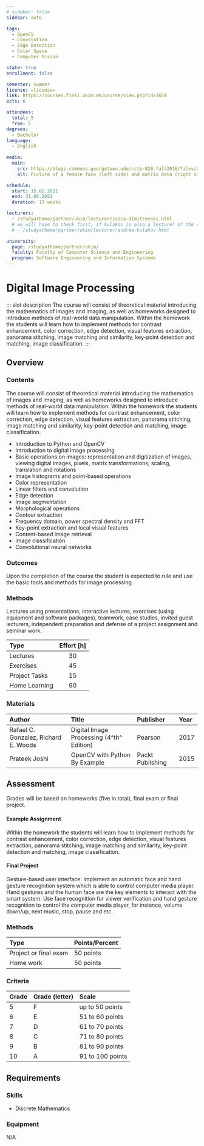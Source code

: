 ```yaml
---
# sidebar: false
sidebar: auto

tags:
  - OpenCV
  - Convolution
  - Edge Detection
  - Color Space
  - Computer Vision

state: true
enrollment: false

semester: Summer
license: =license=
link: https://courses.finki.ukim.mk/course/view.php?id=1654
ects: 6

attendees:
  total: 5
  free: 5
degrees:
  - Bachelor
language:
  - English
  
media:
  main:
    src: https://blogs.commons.georgetown.edu/cctp-820-fall2016/files/2016/10/2-1.png
    alt: Picture of a female face (left side) and matrix data (right side)

schedule:
  start: 15.02.2021
  end: 31.05.2021
  duration: 13 weeks

lecturers:
  - /studyathome/partner/ukim/lecturer/ivica-dimitrovski.html
  # we will have to check first, if kulakov is also a lecturer of the course and wants to be listed.
  # - /studyathome/partner/ukim/lecturer/andrea-kulakov.html

university:
  page: /studyathome/partner/ukim/
  faculty: Faculty of Computer Science and Engineering
  program: Software Engineering and Information Systems
---
```


# Digital Image Processing

::: slot description
The course will consist of theoretical material introducing the mathematics of images and imaging, as well as homeworks designed to introduce methods of real-world data manipulation. 
Within the homework the students will learn how to implement methods for contrast enhancement, color correction, edge detection, visual features extraction, panorama stitching, image matching and similarity, key-point detection and matching, image classification.
:::

## Overview

### Contents

The course will consist of theoretical material introducing the mathematics of images and imaging, as well as homeworks designed to introduce methods of real-world data manipulation. 
Within the homework the students will learn how to implement methods for contrast enhancement, color correction, edge detection, visual features extraction, panorama stitching, image matching and similarity, key-point detection and matching, image classification.

* Introduction to Python and OpenCV
* Introduction to digital image processing
* Basic operations on images: representation and digitization of images, viewing digital images, pixels, matrix transformations, scaling, translation and rotations
* Image histograms and point-based operations
* Color representation
* Linear filters and convolution
* Edge detection
* Image segmentation
* Morphological operations
* Contour extraction
* Frequency domain, power spectral density and FFT
* Key-point extraction and local visual features
* Content-based image retrieval
* Image classification
* Convolutional neural networks

### Outcomes

Upon the completion of the course the student is expected to rule and use the basic tools and methods for image processing.

### Methods

Lectures using presentations, interactive lectures, exercises (using equipment and software packages), teamwork, case studies, invited guest lecturers, independent preparation and defense of a project assignment and seminar work.

| Type                 | Effort \[h\] |
| :------------------- | :----------: |
| Lectures             |      30      |
| Exercises            |      45      |
| Project Tasks        |      15      |
| Home Learning        |      90      |

### Materials

| Author                               | Title                                    | Publisher        | Year |
| :----------------------------------- | :--------------------------------------- | :--------------- | :--- |
| Rafael C. Gonzalez, Richard E. Woods | Digital Image Processing (4^th^ Edition) | Pearson          | 2017 |
| Prateek Joshi                        | OpenCV with Python By Example            | Packt Publishing | 2015 |

## Assessment

<!-- Describe Assessment procedure verbally -->
Grades will be based on homeworks (five in total), final exam or final project. 

#### Example Assignment

<!-- Describe an example assignment definition -->
Within the homework the students will learn how to implement methods for contrast enhancement, color correction, edge detection, visual features extraction, panorama stitching, image matching and similarity, key-point detection and matching, image classification.

#### Final Project

<!-- The final exam will be ... -->
Gesture-based user interface: Implement an automatic face and hand gesture recognition system which is able to control computer media player. Hand gestures and the human face are the key elements to interact with the smart system. Use face recognition for viewer verification and hand gesture recognition to control the computer media player, for instance, volume down/up, next music, stop, pause and etc.

### Methods

| Type       | Points/Percent |
| :--------- | :------------- |
| Project or final exam    | 50 points      |
| Home work | 50 points      |

### Criteria

| Grade | Grade (letter) | Scale            |
| :---- | :------------- | :--------------- |
| 5     | F              | up to 50 points  |
| 6     | E              | 51 to 60 points  |
| 7     | D              | 61 to 70 points  |
| 8     | C              | 71 to 80 points  |
| 9     | B              | 81 to 90 points  |
| 10    | A              | 91 to 100 points |

## Requirements

### Skills

- Discrete Mathematics

### Equipment

N/A
